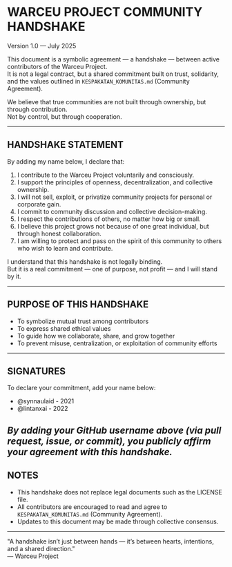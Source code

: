 # WARCEU PROJECT COMMUNITY HANDSHAKE  
Version 1.0 — July 2025

This document is a symbolic agreement — a handshake — between active contributors of the Warceu Project.  
It is not a legal contract, but a shared commitment built on trust, solidarity, and the values outlined in `KESPAKATAN_KOMUNITAS.md` (Community Agreement).

We believe that true communities are not built through ownership, but through contribution.  
Not by control, but through cooperation.

---

## HANDSHAKE STATEMENT

By adding my name below, I declare that:

1. I contribute to the Warceu Project voluntarily and consciously.
2. I support the principles of openness, decentralization, and collective ownership.
3. I will not sell, exploit, or privatize community projects for personal or corporate gain.
4. I commit to community discussion and collective decision-making.
5. I respect the contributions of others, no matter how big or small.
6. I believe this project grows not because of one great individual, but through honest collaboration.
7. I am willing to protect and pass on the spirit of this community to others who wish to learn and contribute.

I understand that this handshake is not legally binding.  
But it is a real commitment — one of purpose, not profit — and I will stand by it.

---

## PURPOSE OF THIS HANDSHAKE

- To symbolize mutual trust among contributors
- To express shared ethical values
- To guide how we collaborate, share, and grow together
- To prevent misuse, centralization, or exploitation of community efforts

---

## SIGNATURES

To declare your commitment, add your name below:
- @synnaulaid - 2021
- @lintanxai - 2022


*By adding your GitHub username above (via pull request, issue, or commit), you publicly affirm your agreement with this handshake.*
---

## NOTES

- This handshake does not replace legal documents such as the LICENSE file.
- All contributors are encouraged to read and agree to `KESPAKATAN_KOMUNITAS.md` (Community Agreement).
- Updates to this document may be made through collective consensus.

---

"A handshake isn’t just between hands — it’s between hearts, intentions, and a shared direction."  
— Warceu Project
